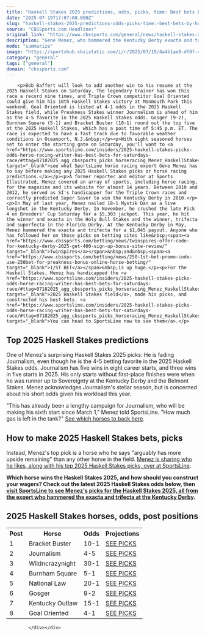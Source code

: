 ```yaml
---
title: "Haskell Stakes 2025 predictions, odds, picks, time: Best bets by horse racing expert who hit Kentucky Derby"
date: "2025-07-19T17:07:08.000Z"
slug: "haskell-stakes-2025-predictions-odds-picks-time:-best-bets-by-horse-racing-expert-who-hit-kentucky-derby"
source: "CBSSports.com Headlines"
original_link: "https://www.cbssports.com/general/news/haskell-stakes-2025-predictions-odds-picks-time-best-bets-by-horse-racing-expert-who-hit-kentucky-derby/"
description: "Gene Menez, who hammered the Kentucky Derby exacta and trifecta for a $1,045 payout, reveals his 2025 Haskell Stakes bets and 2025 Haskell Stakes betting strategy for Monmouth Park"
mode: "summarize"
image: "https://sportshub.cbsistatic.com/i/r/2025/07/19/4a4b1ae9-df0f-43ad-a1c2-58b09fbc1fd6/thumbnail/1200x675/3b6559edfe45c7bbdca67478eddcee55/journalism-horse-racing-getty-images.jpg"
category: "general"
tags: ["general"]
domain: "cbssports.com"
---
```

<div id="readability-page-1" class="page"><div>
        
        
                            
                
        <p>Bob Baffert will look to add another win to his resume at the 2025 Haskell Stakes on Saturday. The legendary trainer has won this race a record nine times, and Triple Crown competitor Goal Oriented could give him his 10th Haskell Stakes victory at Monmouth Park this weekend. Goal Oriented is listed at 4-1 odds in the 2025 Haskell Stakes field, while Preakness Stakes winner Journalism is ahead of him as the 4-5 favorite in the 2025 Haskell Stakes odds. Gosger (9-2), Burnham Square (5-1) and Bracket Buster (10-1) round out the top five at the 2025 Haskell Stakes, which has a post time of 5:45 p.m. ET. The race is expected to have a fast track due to favorable weather conditions in Oceanport, N.J.&nbsp;</p><p>With eight seasoned horses set to enter the starting gate on Saturday, you'll want to <a href="https://www.sportsline.com/insiders/2025-haskell-stakes-picks-odds-horse-racing-writer-has-best-bets-for-saturdays-race/#ttag=07182025_agg_cbssports_picks_horseracing_Menez_HaskellStakesMenez2025" target="_blank">see what SportsLine horse racing expert Gene Menez has to say before making any 2025 Haskell Stakes picks or horse racing predictions.</a></p><p>A former reporter and editor at Sports Illustrated, Menez covered an array of sports, including horse racing, for the magazine and its website for almost 14 years. Between 2010 and 2012, he served as SI's handicapper for the Triple Crown races and correctly predicted Super Saver to win the Kentucky Derby in 2010.</p><p>In May of last year, Menez nailed 18-1 Mystik Dan as a live longshot in the Kentucky Derby. In November, he crushed the late Pick 4 on Breeders' Cup Saturday for a $5,303 jackpot. This year, he hit the winner and exacta in the Holy Bull Stakes and the winner, trifecta and superfecta in the Florida Derby. At the Kentucky Derby in May, Menez hammered the exacta and trifecta for a $1,045 payout. Anyone who has followed her on those picks on betting sites like&nbsp;<span><a href="https://www.cbssports.com/betting/news/twinspires-offer-code-for-kentucky-derby-2025-get-400-sign-up-bonus-site-review/" target="_blank">TwinSpires</a></span>&nbsp;and&nbsp;<span><a href="https://www.cbssports.com/betting/news/250-1st-bet-promo-code-use-250bet-for-preakness-bonus-online-horse-betting/" target="_blank">1/ST BET</a></span>&nbsp;is up huge.</p><p>For the Haskell Stakes, Menez has handicapped the <a href="https://www.sportsline.com/insiders/2025-haskell-stakes-picks-odds-horse-racing-writer-has-best-bets-for-saturdays-race/#ttag=07182025_agg_cbssports_picks_horseracing_Menez_HaskellStakesMenez2025" target="_blank">2025 Haskell Stakes field</a>, made his picks, and constructed his best bets. <a href="https://www.sportsline.com/insiders/2025-haskell-stakes-picks-odds-horse-racing-writer-has-best-bets-for-saturdays-race/#ttag=07182025_agg_cbssports_picks_horseracing_Menez_HaskellStakesMenez2025" target="_blank">You can head to SportsLine now to see them</a>.</p>
        

<h2>Top 2025 Haskell Stakes predictions</h2><p>One of Menez's surprising Haskell Stakes 2025 picks: He is fading Journalism, even though he is the 4-5 betting favorite in the 2025 Haskell Stakes odds. Journalism has five wins in eight career starts, and three wins in five starts in 2025. His only starts without first-place finishes were when he was runner up to Sovereignty at the Kentucky Derby and the Belmont Stakes. Menez acknowledges Journalism's stellar season, but is concerned about his short odds given his workload this year.</p><p>"This has already been a lengthy campaign for Journalism, who will be making his sixth start since March 1," Menez told SportsLine. "How much gas is left in the tank?"&nbsp;<a href="https://www.sportsline.com/insiders/2025-haskell-stakes-picks-odds-horse-racing-writer-has-best-bets-for-saturdays-race/#ttag=07182025_agg_cbssports_picks_horseracing_Menez_HaskellStakesMenez2025" target="_blank">See which horses to back here</a>.</p><h2>How to make 2025 Haskell Stakes bets, picks</h2><p>Instead, Menez's top pick is a horse who he says "arguably has more upside remaining" than any other horse in the field.&nbsp;<a href="https://www.sportsline.com/insiders/2025-haskell-stakes-picks-odds-horse-racing-writer-has-best-bets-for-saturdays-race/#ttag=07182025_agg_cbssports_picks_horseracing_Menez_HaskellStakesMenez2025" target="_blank">Menez is sharing who he likes, along with his top 2025 Haskell Stakes picks, over at SportsLine</a>.</p>
        

<p><strong>Which horse wins the Haskell Stakes 2025, and how should you construct your wagers? Check out the latest 2025 Haskell Stakes odds below, then <a href="https://www.sportsline.com/insiders/2025-haskell-stakes-picks-odds-horse-racing-writer-has-best-bets-for-saturdays-race/#ttag=07182025_agg_cbssports_picks_horseracing_Menez_HaskellStakesMenez2025" target="_blank">visit SportsLine to see Menez's picks for the Haskell Stakes 2025, all from the expert who hammered the exacta and trifecta at the Kentucky Derby</a>.&nbsp;</strong></p><h2>2025 Haskell Stakes horses, odds, post positions</h2><table><tbody><tr><th>Post</th><th>Horse&nbsp;</th><th>Odds</th><th>Projections</th></tr><tr><td>1</td><td>Bracket Buster</td><td>10-1</td><td><a href="https://www.sportsline.com/insiders/2025-haskell-stakes-picks-odds-horse-racing-writer-has-best-bets-for-saturdays-race/#ttag=07182025_agg_cbssports_picks_horseracing_Menez_HaskellStakesMenez2025" target="_blank">SEE PICKS</a></td></tr><tr><td>2</td><td>Journalism</td><td>4-5</td><td><a href="https://www.sportsline.com/insiders/2025-haskell-stakes-picks-odds-horse-racing-writer-has-best-bets-for-saturdays-race/#ttag=07182025_agg_cbssports_picks_horseracing_Menez_HaskellStakesMenez2025" target="_blank">SEE PICKS</a></td></tr><tr><td>3</td><td>Wildncrazynight</td><td>30-1</td><td><a href="https://www.sportsline.com/insiders/2025-haskell-stakes-picks-odds-horse-racing-writer-has-best-bets-for-saturdays-race/#ttag=07182025_agg_cbssports_picks_horseracing_Menez_HaskellStakesMenez2025" target="_blank">SEE PICKS</a></td></tr><tr><td>4</td><td>Burnham Square</td><td>5-1</td><td><a href="https://www.sportsline.com/insiders/2025-haskell-stakes-picks-odds-horse-racing-writer-has-best-bets-for-saturdays-race/#ttag=07182025_agg_cbssports_picks_horseracing_Menez_HaskellStakesMenez2025" target="_blank">SEE PICKS</a></td></tr><tr><td>5</td><td>National Law</td><td>20-1</td><td><a href="https://www.sportsline.com/insiders/2025-haskell-stakes-picks-odds-horse-racing-writer-has-best-bets-for-saturdays-race/#ttag=07182025_agg_cbssports_picks_horseracing_Menez_HaskellStakesMenez2025" target="_blank">SEE PICKS</a></td></tr><tr><td>6</td><td>Gosger</td><td>9-2</td><td><a href="https://www.sportsline.com/insiders/2025-haskell-stakes-picks-odds-horse-racing-writer-has-best-bets-for-saturdays-race/#ttag=07182025_agg_cbssports_picks_horseracing_Menez_HaskellStakesMenez2025" target="_blank">SEE PICKS</a></td></tr><tr><td>7</td><td>Kentucky Outlaw</td><td>15-1</td><td><a href="https://www.sportsline.com/insiders/2025-haskell-stakes-picks-odds-horse-racing-writer-has-best-bets-for-saturdays-race/#ttag=07182025_agg_cbssports_picks_horseracing_Menez_HaskellStakesMenez2025" target="_blank">SEE PICKS</a></td></tr><tr><td>8</td><td>Goal Oriented</td><td>4-1</td><td><a href="https://www.sportsline.com/insiders/2025-haskell-stakes-picks-odds-horse-racing-writer-has-best-bets-for-saturdays-race/#ttag=07182025_agg_cbssports_picks_horseracing_Menez_HaskellStakesMenez2025" target="_blank">SEE PICKS</a></td></tr></tbody></table>


        
            </div></div>